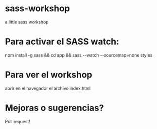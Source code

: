 # sass-workshop
a little sass workshop

# Para activar el SASS watch:
npm install -g sass && cd app && sass --watch --sourcemap=none styles

# Para ver el workshop
abrir en el navegador el archivo index.html

# Mejoras o sugerencias?
Pull request!
